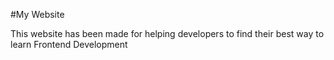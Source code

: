 #My Website

This website has been made for helping developers to find their best way to learn Frontend Development


